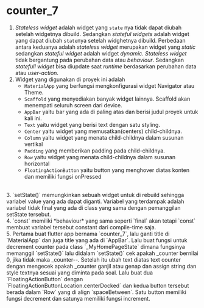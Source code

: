 # counter_7

1. *Stateless widget* adalah widget yang `state` nya tidak dapat diubah setelah widgetnya dibuild. Sedangkan *stateful widgets* adalah widget yang dapat diubah `state`nya setelah widghetnya dibuild. Perbedaan antara keduanya adalah *stateless widget* merupakan widget yang *static* sedangkan *stateful widget* adalah widget *dynamic*. *Stateless widget* tidak bergantung pada perubahan data atau *behaviour*. Sedangkan *statefull widget* bisa diupdate saat *runtime* berdasarkan perubahan data atau *user-action*.
   <br>
2. Widget yang digunakan di proyek ini adalah
    - `MaterialApp` yang berfungsi mengkonfigurasi widget Navigator atau Theme.
    - `Scaffold` yang menyediakan banyak widget lainnya. Scaffold akan menempati seluruh screen dari device.
    - `AppBar` yaitu bar yang ada di paling atas dan berisi judul proyek untuk kali ini.
    - `Text` yaitu widget yang berisi text dengan satu styling.
    - `Center` yaitu widget yang memusatkan(centers) child-childnya.
    - `Column` yaitu widget yang menata child-childnya dalam susunan vertikal
    - `Padding` yang memberikan padding pada child-childnya.
    - `Row` yaitu widget yang menata child-childnya dalam susunan horizontal
    - `FloatingActionButton` yaitu button yang menghover diatas konten dan memiliki fungsi onPressed
<br>
3. `setState()` memungkinkan sebuah widget untuk di rebuild sehingga variabel value yang ada dapat diganti. Variabel yang terdampak adalah variabel tidak final yang ada di class yang sama dengan pemanggilan setState tersebut.
   <br>
4. `const` memiliki *behaviour* yang sama seperti `final` akan tetapi `const` membuat variabel tersebut constant dari compile-time saja.
   <br>
5. Pertama buat flutter app bernama `counter_7`, lalu ganti title di `MaterialApp` dan juga title yang ada di `AppBar`. Lalu buat fungsi untuk decrement counter pada class `_MyHomePageState` dimana fungsinya memanggil `setState()` lalu didalam `setState()` cek apakah _counter bernilai 0, jika tidak maka _counter--. Setelah itu ubah text diatas text counter dengan mengecek apakah _counter ganjil atau genap dan assign string dan style textnya sesuai yang diminta pada soal. Lalu buat dua `FloatingActionButton` dengan `FloatingActionButtonLocation.centerDocked` dan kedua button tersebut berada dalam `Row` yang di align `spaceBetween`. Satu button memiliki fungsi decrement dan satunya memiliki fungsi increment.



